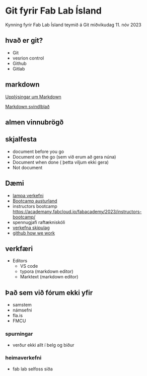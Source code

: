 # Git fyrir Fab Lab Ísland

Kynning fyrir Fab Lab Ísland teymið á Git miðvikudag 11. nóv 2023


## hvað er git?

- Git
- vesrion control
- Github
- Gitlab

## markdown

[Upplýsingar um Markdown](https://www.markdownguide.org/)

[Markdown svindlblað](https://dev.to/godcrampy/markdown-cheat-sheet-pdf-infographic-12ko)

## almen vinnubrögð

## skjalfesta 

- document before you go
- Document on the go (sem við erum að gera núna)
- Document when done ( þetta viljum ekki gera)
- Not document 

## Dæmi

- [lampa verkefni](https://github.com/Fab-Lab-Akureyri/Lampi/)
- [Bootcamp austurland](https://fab-lab-austurland.github.io/FLI-Boot-Camp-2023/projects/Jesmonite_afsteypun/)
- instructors bootcamp https://academany.fabcloud.io/fabacademy/2023/instructors-bootcamp/
- spennugjafi raftækniskóli 
- [verkefna skipulag](https://github.com/FabLabIsafjordur/master_plan_2023_Example)
- [github how we work](https://github.com/github/how-engineering-communicates)

## verkfæri

- Editors
  - VS code
  - typora (markdown editor)
  - Marktext (markdown editor)

## Það sem við fórum ekki yfir

- samstem
- námsefni
- fla.is
- FMCU
### spurningar

- verður ekki allt í belg og biður

### heimaverkefni

- fab lab selfoss síða
